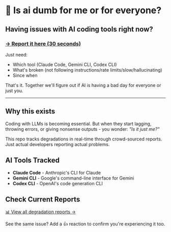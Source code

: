 # 🚨 Is ai dumb for me or for everyone?

## Having issues with AI coding tools right now?

### [→ Report it here (30 seconds)](https://github.com/inmve/vibe-check/issues/new?assignees=&labels=degradation-report&projects=&template=degradation-report.md&title=%5BAI+TOOL%5D+quality+is+degraded)

Just need:
- Which tool (Claude Code, Gemini CLI, Codex CLI)
- What's broken (not following instructions/rate limits/slow/hallucinating)  
- Since when

That's it. Together we'll figure out if AI is having a bad day for everyone or just you.

---

## Why this exists

Coding with LLMs is becoming essential. But when they start lagging, throwing errors, or giving nonsense outputs - you wonder: *"Is it just me?"*

This repo tracks degradations in real-time through crowd-sourced reports. Just actual developers reporting actual problems.

## AI Tools Tracked

- **Claude Code** - Anthropic's CLI for Claude
- **Gemini CLI** - Google's command-line interface for Gemini
- **Codex CLI** - OpenAI's code generation CLI

## Check Current Reports

[📊 View all degradation reports →](https://github.com/inmve/vibe-check/issues?q=is%3Aissue+label%3Adegradation-report)

See the same issue? Add a 👍 reaction to confirm you're experiencing it too.
